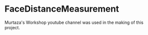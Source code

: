 # FaceDistanceMeasurement
Murtaza's Workshop youtube channel was used in the making of this project.
